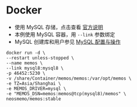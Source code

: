 # Docker

- 使用 MySQL 存储，点击查看 [官方说明](https://www.usememos.com/docs/advanced-settings/database)
- 本例使用 MySQL 容器，用 `--link` 参数绑定
- MySQL 创建库和用户参见 [MySQL 配置与操作](main/MySQL配置与操作.md)

```shellscript
docker run -d \
--restart unless-stopped \
--name memos \
--link mysql8:mysql8 \
-p 46452:5230 \
-v /share/Container/memos/memos:/var/opt/memos \
-e TZ=Asia/Shanghai \
-e MEMOS_DRIVER=mysql \
-e "MEMOS_DSN=memos:memos@tcp(mysql8)/memos" \
neosmemo/memos:stable
```
